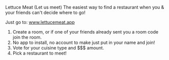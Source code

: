Lettuce Meat (Let us meet)
The easiest way to find a restaurant when you & your friends can't decide where to go!

Just go to:
www.lettucemeat.app

1. Create a room, or if one of your friends already sent you a room code join the room.
2. No app to install, no account to make just put in your name and join!
3. Vote for your cuisine type and $$$ amount.
4. Pick a restaurant to meet!
